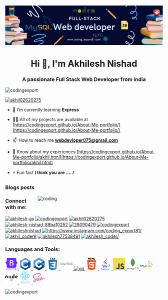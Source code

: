 ![logo](https://github.com/codingexport/codingexport/blob/main/Cream%2C%20Green%20and%20Red%20Modern%20English%20Class%20Google%20Classroom%20Header.png)
<h1 align="center">Hi 👋, I'm Akhilesh Nishad</h1>
<h3 align="center">A passionate Full Stack Web Developer from India</h3>

<p align="left"> <img src="https://komarev.com/ghpvc/?username=codingexport&label=Profile%20views&color=0e75b6&style=flat" alt="codingexport" /> </p>



<p align="left"> <a href="https://twitter.com/akhil02620275" target="blank"><img src="https://img.shields.io/twitter/follow/akhil02620275?logo=twitter&style=for-the-badge" alt="akhil02620275" /></a> </p>

- 🌱 I’m currently learning **Express**

- 👨‍💻 All of my projects are available at [https://codingexport.github.io/About-Me-portfolio/](https://codingexport.github.io/About-Me-portfolio/)

- 📫 How to reach me **webdevloper075@gmail.com**

- 📄 Know about my experiences [https://codingexport.github.io/About-Me-portfolio/akhil.html](https://codingexport.github.io/About-Me-portfolio/akhil.html)

- ⚡ Fun fact **I think you are .....!**

### Blogs posts
<!-- BLOG-POST-LIST:START -->
<!-- BLOG-POST-LIST:END -->
<img align="right" alt="coding" width="400" src="https://user-images.githubusercontent.com/55389276/140866485-8fb1c876-9a8f-4d6a-98dc-08c4981eaf70.gif">

<h3 align="left">Connect with me:</h3>
<p align="left">
<a href="https://codepen.io/akhilesh-as" target="blank"><img align="center" src="https://raw.githubusercontent.com/rahuldkjain/github-profile-readme-generator/master/src/images/icons/Social/codepen.svg" alt="akhilesh-as" height="30" width="40" /></a>
<a href="https://dev.to/codingexport" target="blank"><img align="center" src="https://raw.githubusercontent.com/rahuldkjain/github-profile-readme-generator/master/src/images/icons/Social/devto.svg" alt="codingexport" height="30" width="40" /></a>
<a href="https://twitter.com/akhil02620275" target="blank"><img align="center" src="https://raw.githubusercontent.com/rahuldkjain/github-profile-readme-generator/master/src/images/icons/Social/twitter.svg" alt="akhil02620275" height="30" width="40" /></a>
<a href="https://linkedin.com/in/akhilesh-nishad-88ba10252" target="blank"><img align="center" src="https://raw.githubusercontent.com/rahuldkjain/github-profile-readme-generator/master/src/images/icons/Social/linked-in-alt.svg" alt="akhilesh-nishad-88ba10252" height="30" width="40" /></a>
<a href="https://stackoverflow.com/users/28090479" target="blank"><img align="center" src="https://raw.githubusercontent.com/rahuldkjain/github-profile-readme-generator/master/src/images/icons/Social/stack-overflow.svg" alt="28090479" height="30" width="40" /></a>
<a href="https://codesandbox.com/codingexport" target="blank"><img align="center" src="https://raw.githubusercontent.com/rahuldkjain/github-profile-readme-generator/master/src/images/icons/Social/codesandbox.svg" alt="codingexport" height="30" width="40" /></a>
<a href="https://kaggle.com/akhileshnishad" target="blank"><img align="center" src="https://raw.githubusercontent.com/rahuldkjain/github-profile-readme-generator/master/src/images/icons/Social/kaggle.svg" alt="akhileshnishad" height="30" width="40" /></a>
<a href="https://instagram.com/https://www.instagram.com/coding_export81/" target="blank"><img align="center" src="https://raw.githubusercontent.com/rahuldkjain/github-profile-readme-generator/master/src/images/icons/Social/instagram.svg" alt="https://www.instagram.com/coding_export81/" height="30" width="40" /></a>
<a href="https://www.codechef.com/users/akhil_coder8" target="blank"><img align="center" src="https://cdn.jsdelivr.net/npm/simple-icons@3.1.0/icons/codechef.svg" alt="akhil_coder8" height="30" width="40" /></a>
<a href="https://www.hackerrank.com/akhilesh77538491" target="blank"><img align="center" src="https://raw.githubusercontent.com/rahuldkjain/github-profile-readme-generator/master/src/images/icons/Social/hackerrank.svg" alt="akhilesh77538491" height="30" width="40" /></a>
<a href="https://www.leetcode.com/akhilesh_coder/" target="blank"><img align="center" src="https://raw.githubusercontent.com/rahuldkjain/github-profile-readme-generator/master/src/images/icons/Social/leet-code.svg" alt="akhilesh_coder/" height="30" width="40" /></a>
</p>

<h3 align="left">Languages and Tools:</h3>
<p align="left"> <a href="https://getbootstrap.com" target="_blank" rel="noreferrer"> <img src="https://raw.githubusercontent.com/devicons/devicon/master/icons/bootstrap/bootstrap-plain-wordmark.svg" alt="bootstrap" width="40" height="40"/> </a> <a href="https://www.cprogramming.com/" target="_blank" rel="noreferrer"> <img src="https://raw.githubusercontent.com/devicons/devicon/master/icons/c/c-original.svg" alt="c" width="40" height="40"/> </a> <a href="https://www.w3schools.com/cpp/" target="_blank" rel="noreferrer"> <img src="https://raw.githubusercontent.com/devicons/devicon/master/icons/cplusplus/cplusplus-original.svg" alt="cplusplus" width="40" height="40"/> </a> <a href="https://www.w3schools.com/css/" target="_blank" rel="noreferrer"> <img src="https://raw.githubusercontent.com/devicons/devicon/master/icons/css3/css3-original-wordmark.svg" alt="css3" width="40" height="40"/> </a> <a href="https://expressjs.com" target="_blank" rel="noreferrer"> <img src="https://raw.githubusercontent.com/devicons/devicon/master/icons/express/express-original-wordmark.svg" alt="express" width="40" height="40"/> </a> <a href="https://git-scm.com/" target="_blank" rel="noreferrer"> <img src="https://www.vectorlogo.zone/logos/git-scm/git-scm-icon.svg" alt="git" width="40" height="40"/> </a> <a href="https://www.w3.org/html/" target="_blank" rel="noreferrer"> <img src="https://raw.githubusercontent.com/devicons/devicon/master/icons/html5/html5-original-wordmark.svg" alt="html5" width="40" height="40"/> </a> <a href="https://www.java.com" target="_blank" rel="noreferrer"> <img src="https://raw.githubusercontent.com/devicons/devicon/master/icons/java/java-original.svg" alt="java" width="40" height="40"/> </a> <a href="https://developer.mozilla.org/en-US/docs/Web/JavaScript" target="_blank" rel="noreferrer"> <img src="https://raw.githubusercontent.com/devicons/devicon/master/icons/javascript/javascript-original.svg" alt="javascript" width="40" height="40"/> </a> <a href="https://www.mongodb.com/" target="_blank" rel="noreferrer"> <img src="https://raw.githubusercontent.com/devicons/devicon/master/icons/mongodb/mongodb-original-wordmark.svg" alt="mongodb" width="40" height="40"/> </a> <a href="https://www.mysql.com/" target="_blank" rel="noreferrer"> <img src="https://raw.githubusercontent.com/devicons/devicon/master/icons/mysql/mysql-original-wordmark.svg" alt="mysql" width="40" height="40"/> </a> <a href="https://nodejs.org" target="_blank" rel="noreferrer"> <img src="https://raw.githubusercontent.com/devicons/devicon/master/icons/nodejs/nodejs-original-wordmark.svg" alt="nodejs" width="40" height="40"/> </a> <a href="https://reactjs.org/" target="_blank" rel="noreferrer"> <img src="https://raw.githubusercontent.com/devicons/devicon/master/icons/react/react-original-wordmark.svg" alt="react" width="40" height="40"/> </a> <a href="https://sass-lang.com" target="_blank" rel="noreferrer"> <img src="https://raw.githubusercontent.com/devicons/devicon/master/icons/sass/sass-original.svg" alt="sass" width="40" height="40"/> </a> </p>

<p><img align="left" src="https://github-readme-stats.vercel.app/api/top-langs?username=codingexport&show_icons=true&locale=en&layout=compact" alt="codingexport" /></p>



